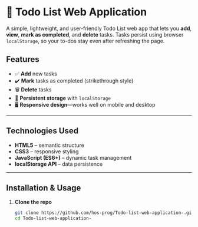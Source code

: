 # 📝 Todo List Web Application

A simple, lightweight, and user-friendly Todo List web app that lets you **add**, **view**, **mark as completed**, and **delete** tasks. Tasks persist using browser `localStorage`, so your to-dos stay even after refreshing the page.


## Features

- ✅ **Add** new tasks  
- ✔️ **Mark** tasks as completed (strikethrough style)  
- 🗑️ **Delete** tasks  
- 💾 **Persistent storage** with `localStorage`  
- 🖥️ **Responsive design**—works well on mobile and desktop

---

## Technologies Used

- **HTML5** – semantic structure  
- **CSS3** – responsive styling  
- **JavaScript (ES6+)** – dynamic task management  
- **localStorage API** – data persistence

---

## Installation & Usage

1. **Clone the repo**  
   ```bash
   git clone https://github.com/hos‑prog/Todo-list-web-application-.git
   cd Todo-list-web-application-